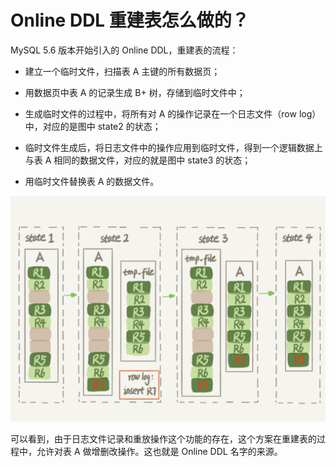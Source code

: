 # Online DDL 重建表怎么做的？

MySQL 5.6 版本开始引入的 Online DDL，重建表的流程：

- 建立一个临时文件，扫描表 A 主键的所有数据页；

- 用数据页中表 A 的记录生成 B+ 树，存储到临时文件中；

- 生成临时文件的过程中，将所有对 A 的操作记录在一个日志文件（row log）中，对应的是图中 state2 的状态；

- 临时文件生成后，将日志文件中的操作应用到临时文件，得到一个逻辑数据上与表 A 相同的数据文件，对应的就是图中 state3 的状态；

- 用临时文件替换表 A 的数据文件。

![img](./assets/image-20220306145553298.png)

可以看到，由于日志文件记录和重放操作这个功能的存在，这个方案在重建表的过程中，允许对表 A 做增删改操作。这也就是 Online DDL 名字的来源。